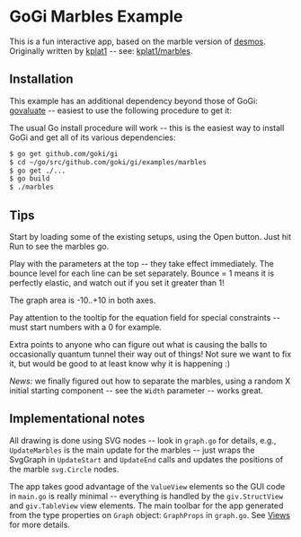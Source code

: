 # GoGi Marbles Example

This is a fun interactive app, based on the marble version of [desmos](https://www.desmos.com/).  Originally written by [kplat1](https://github.com/kplat1) -- see: [kplat1/marbles](https://github.com/kplat1/marbles).

## Installation

This example has an additional dependency beyond those of GoGi: [govaluate](https://github.com/Knetic/govaluate) -- easiest to use the following procedure to get it:

The usual Go install procedure will work -- this is the easiest way to install GoGi and get all of its various dependencies:

``` bash
$ go get github.com/goki/gi
$ cd ~/go/src/github.com/goki/gi/examples/marbles
$ go get ./...
$ go build
$ ./marbles
```

## Tips

Start by loading some of the existing setups, using the Open button.  Just hit Run to see the marbles go.

Play with the parameters at the top -- they take effect immediately.  The bounce level for each line can be set separately.  Bounce = 1 means it is perfectly elastic, and watch out if you set it greater than 1!

The graph area is -10..+10 in both axes. 

Pay attention to the tooltip for the equation field for special constraints -- must start numbers with a 0 for example.

Extra points to anyone who can figure out what is causing the balls to occasionally quantum tunnel their way out of things!  Not sure we want to fix it, but would be good to at least know why it is happening :)

 *News:* we finally figured out how to separate the marbles, using a random X initial starting component -- see the     `Width` parameter -- works great.

## Implementational notes

All drawing is done using SVG nodes -- look in `graph.go` for details, e.g., `UpdateMarbles` is the main update for the marbles -- just wraps the SvgGraph in `UpdateStart` and `UpdateEnd` calls and updates the positions of the marble `svg.Circle` nodes.

The app takes good advantage of the `ValueView` elements so the GUI code in `main.go` is really minimal -- everything is handled by the `giv.StructView` and `giv.TableView` view elements.  The main toolbar for the app generated from the type properties on `Graph` object: `GraphProps` in `graph.go`.  See  [Views](https://github.com/goki/gi/wiki/Views) for more details.


